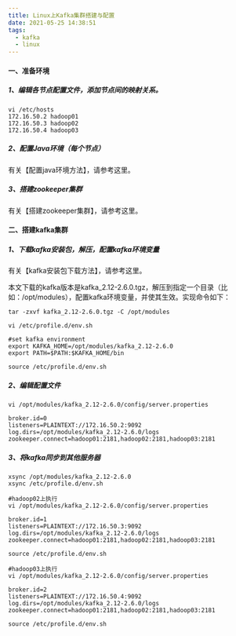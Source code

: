 ```yaml
---
title: Linux上Kafka集群搭建与配置
date: 2021-05-25 14:38:51
tags:
  - kafka
  - linux
---
```


#### 一、准备环境

##### 1、编辑各节点配置文件，添加节点间的映射关系。

```shell
vi /etc/hosts
172.16.50.2 hadoop01
172.16.50.3 hadoop02
172.16.50.4 hadoop03
```

##### 2、配置Java环境（每个节点）

有关【配置java环境方法】，请参考这里。

##### 3、搭建zookeeper集群

有关【搭建zookeeper集群】，请参考这里。

#### 二、搭建kafka集群

##### 1、下载kafka安装包，解压，配置kafka环境变量

有关【kafka安装包下载方法】，请参考这里。

本文下载的kafka版本是kafka_2.12-2.6.0.tgz，解压到指定一个目录（比如：/opt/modules），配置kafka环境变量，并使其生效。实现命令如下：

```shell
tar -zxvf kafka_2.12-2.6.0.tgz -C /opt/modules

vi /etc/profile.d/env.sh

#set kafka environment
export KAFKA_HOME=/opt/modules/kafka_2.12-2.6.0
export PATH=$PATH:$KAFKA_HOME/bin

source /etc/profile.d/env.sh
```

##### 2、编辑配置文件

```shell
vi /opt/modules/kafka_2.12-2.6.0/config/server.properties

broker.id=0
listeners=PLAINTEXT://172.16.50.2:9092
log.dirs=/opt/modules/kafka_2.12-2.6.0/logs
zookeeper.connect=hadoop01:2181,hadoop02:2181,hadoop03:2181
```

##### 3、将kafka同步到其他服务器

```shell
xsync /opt/modules/kafka_2.12-2.6.0
xsync /etc/profile.d/env.sh

#hadoop02上执行
vi /opt/modules/kafka_2.12-2.6.0/config/server.properties

broker.id=1
listeners=PLAINTEXT://172.16.50.3:9092
log.dirs=/opt/modules/kafka_2.12-2.6.0/logs
zookeeper.connect=hadoop01:2181,hadoop02:2181,hadoop03:2181

source /etc/profile.d/env.sh

#hadoop03上执行
vi /opt/modules/kafka_2.12-2.6.0/config/server.properties

broker.id=2
listeners=PLAINTEXT://172.16.50.4:9092
log.dirs=/opt/modules/kafka_2.12-2.6.0/logs
zookeeper.connect=hadoop01:2181,hadoop02:2181,hadoop03:2181

source /etc/profile.d/env.sh
```

